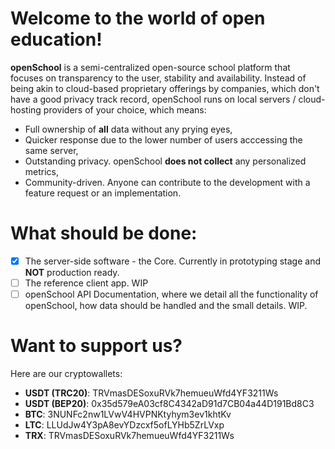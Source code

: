 # Welcome to the world of open education! 

**openSchool** is a semi-centralized open-source school platform that focuses on transparency to the user, stability and availability. Instead of being akin to cloud-based proprietary offerings by companies, which don't have a good privacy track record, openSchool runs on local servers / cloud-hosting providers of your choice, which means:

- Full ownership of **all** data without any prying eyes,
- Quicker response due to the lower number of users acccessing the same server,
- Outstanding privacy. openSchool **does not collect** any personalized metrics,
- Community-driven. Anyone can contribute to the development with a feature request or an implementation.
    
# What should be done:

- [x] The server-side software - the Core. Currently in prototyping stage and **NOT** production ready.
- [ ] The reference client app. WIP
- [ ] openSchool API Documentation, where we detail all the functionality of openSchool, how data should be handled and the small details. WIP.

# Want to support us?
Here are our cryptowallets:

- **USDT (TRC20)**: TRVmasDESoxuRVk7hemueuWfd4YF3211Ws
- **USDT (BEP20)**: 0x35d579eA03cf8C4342aD91d7CB04a44D191Bd8C3
- **BTC**: 3NUNFc2nw1LVwV4HVPNKtyhym3ev1khtKv
- **LTC**: LLUdJw4Y3pA8evYDzcxf5ofLYHb5ZrLVxp
- **TRX**: TRVmasDESoxuRVk7hemueuWfd4YF3211Ws
